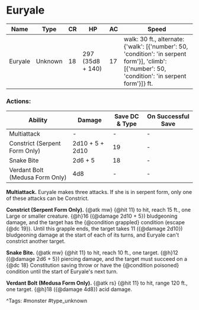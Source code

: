 # Euryale

| Name | Type | CR | HP | AC | Speed |
|------|------|----|----|----|-------|
| Euryale | Unknown | 18 | 297 (35d8 + 140) | 17 | walk: 30 ft., alternate: {'walk': [{'number': 50, 'condition': 'in serpent form'}], 'climb': [{'number': 50, 'condition': 'in serpent form'}]} ft. |

### Actions:

| Ability | Damage | Save DC & Type | On Successful Save |
|---------|--------|----------------|--------------------|
| Multiattack | - | - | - |
| Constrict (Serpent Form Only) | 2d10 + 5 + 2d10 | 19 | - |
| Snake Bite | 2d6 + 5 | 18 | - |
| Verdant Bolt (Medusa Form Only) | 4d8 | - | - |


**Multiattack.** Euryale makes three attacks. If she is in serpent form, only one of these attacks can be Constrict.

**Constrict (Serpent Form Only).** {@atk mw} {@hit 11} to hit, reach 15 ft., one Large or smaller creature. {@h}16 ({@damage 2d10 + 5}) bludgeoning damage, and the target has the {@condition grappled} condition (escape {@dc 19}). Until this grapple ends, the target takes 11 ({@damage 2d10}) bludgeoning damage at the start of each of its turns, and Euryale can't constrict another target.

**Snake Bite.** {@atk mw} {@hit 11} to hit, reach 10 ft., one target. {@h}12 ({@damage 2d6 + 5}) piercing damage, and the target must succeed on a {@dc 18} Constitution saving throw or have the {@condition poisoned} condition until the start of Euryale's next turn.

**Verdant Bolt (Medusa Form Only).** {@atk rs} {@hit 11} to hit, range 120 ft., one target. {@h}18 ({@damage 4d8}) acid damage.

^Tags: #monster #type_unknown